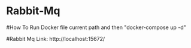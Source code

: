 # Rabbit-Mq

#How To Run Docker
file current path and then "docker-compose up -d"

#Rabbit Mq Link:
http://localhost:15672/
